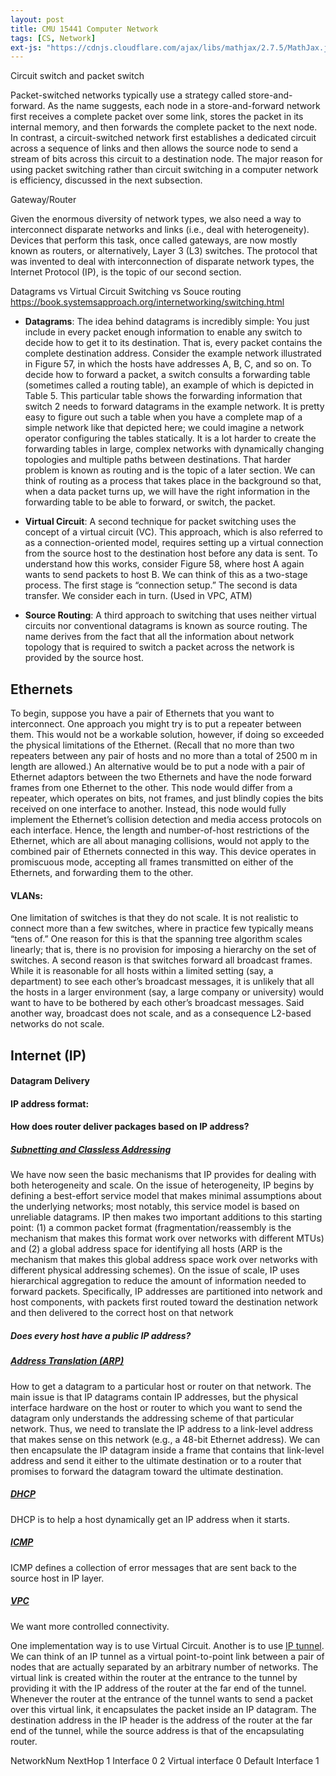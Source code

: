 ```yaml
---
layout: post
title: CMU 15441 Computer Network
tags: [CS, Network]
ext-js: "https://cdnjs.cloudflare.com/ajax/libs/mathjax/2.7.5/MathJax.js?config=TeX-MML-AM_CHTML"
---
```


Circuit switch and packet switch

Packet-switched networks typically use a strategy called store-and-forward. As the name suggests, each node in a store-and-forward network first receives a complete packet over some link, stores the packet in its internal memory, and then forwards the complete packet to the next node. In contrast, a circuit-switched network first establishes a dedicated circuit across a sequence of links and then allows the source node to send a stream of bits across this circuit to a destination node. The major reason for using packet switching rather than circuit switching in a computer network is efficiency, discussed in the next subsection.

Gateway/Router

Given the enormous diversity of network types, we also need a way to interconnect disparate networks and links (i.e., deal with heterogeneity). Devices that perform this task, once called gateways, are now mostly known as routers, or alternatively, Layer 3 (L3) switches. The protocol that was invented to deal with interconnection of disparate network types, the Internet Protocol (IP), is the topic of our second section.


Datagrams vs Virtual Circuit Switching vs Souce routing
https://book.systemsapproach.org/internetworking/switching.html

* **Datagrams**: The idea behind datagrams is incredibly simple: You just include in every packet enough information to enable any switch to decide how to get it to its destination. That is, every packet contains the complete destination address. Consider the example network illustrated in Figure 57, in which the hosts have addresses A, B, C, and so on. To decide how to forward a packet, a switch consults a forwarding table (sometimes called a routing table), an example of which is depicted in Table 5. This particular table shows the forwarding information that switch 2 needs to forward datagrams in the example network. It is pretty easy to figure out such a table when you have a complete map of a simple network like that depicted here; we could imagine a network operator configuring the tables statically. It is a lot harder to create the forwarding tables in large, complex networks with dynamically changing topologies and multiple paths between destinations. That harder problem is known as routing and is the topic of a later section. We can think of routing as a process that takes place in the background so that, when a data packet turns up, we will have the right information in the forwarding table to be able to forward, or switch, the packet.


* **Virtual Circuit**: A second technique for packet switching uses the concept of a virtual circuit (VC). This approach, which is also referred to as a connection-oriented model, requires setting up a virtual connection from the source host to the destination host before any data is sent. To understand how this works, consider Figure 58, where host A again wants to send packets to host B. We can think of this as a two-stage process. The first stage is “connection setup.” The second is data transfer. We consider each in turn. (Used in VPC, ATM)

* **Source Routing**: A third approach to switching that uses neither virtual circuits nor conventional datagrams is known as source routing. The name derives from the fact that all the information about network topology that is required to switch a packet across the network is provided by the source host.


## Ethernets
To begin, suppose you have a pair of Ethernets that you want to interconnect. One approach you might try is to put a repeater between them. This would not be a workable solution, however, if doing so exceeded the physical limitations of the Ethernet. (Recall that no more than two repeaters between any pair of hosts and no more than a total of 2500 m in length are allowed.) An alternative would be to put a node with a pair of Ethernet adaptors between the two Ethernets and have the node forward frames from one Ethernet to the other. This node would differ from a repeater, which operates on bits, not frames, and just blindly copies the bits received on one interface to another. Instead, this node would fully implement the Ethernet’s collision detection and media access protocols on each interface. Hence, the length and number-of-host restrictions of the Ethernet, which are all about managing collisions, would not apply to the combined pair of Ethernets connected in this way. This device operates in promiscuous mode, accepting all frames transmitted on either of the Ethernets, and forwarding them to the other.



#### VLANs:
One limitation of switches is that they do not scale. It is not realistic to connect more than a few switches, where in practice few typically means “tens of.” One reason for this is that the spanning tree algorithm scales linearly; that is, there is no provision for imposing a hierarchy on the set of switches. A second reason is that switches forward all broadcast frames. While it is reasonable for all hosts within a limited setting (say, a department) to see each other’s broadcast messages, it is unlikely that all the hosts in a larger environment (say, a large company or university) would want to have to be bothered by each other’s broadcast messages. Said another way, broadcast does not scale, and as a consequence L2-based networks do not scale.


## Internet (IP)
#### Datagram Delivery

#### IP address format: 

#### How does router deliver packages based on IP address? 

##### [Subnetting and Classless Addressing](https://book.systemsapproach.org/internetworking/basic-ip.html#subnetting-and-classless-addressing)

We have now seen the basic mechanisms that IP provides for dealing with both heterogeneity and scale. On the issue of heterogeneity, IP begins by defining a best-effort service model that makes minimal assumptions about the underlying networks; most notably, this service model is based on unreliable datagrams. IP then makes two important additions to this starting point: (1) a common packet format (fragmentation/reassembly is the mechanism that makes this format work over networks with different MTUs) and (2) a global address space for identifying all hosts (ARP is the mechanism that makes this global address space work over networks with different physical addressing schemes). On the issue of scale, IP uses hierarchical aggregation to reduce the amount of information needed to forward packets. Specifically, IP addresses are partitioned into network and host components, with packets first routed toward the destination network and then delivered to the correct host on that network

##### Does every host have a public IP address? 


##### [Address Translation (ARP)](https://book.systemsapproach.org/internetworking/basic-ip.html#address-translation-arp)
How to get a datagram to a particular host or router on that network. The main issue is that IP datagrams contain IP addresses, but the physical interface hardware on the host or router to which you want to send the datagram only understands the addressing scheme of that particular network. Thus, we need to translate the IP address to a link-level address that makes sense on this network (e.g., a 48-bit Ethernet address). We can then encapsulate the IP datagram inside a frame that contains that link-level address and send it either to the ultimate destination or to a router that promises to forward the datagram toward the ultimate destination.


##### [DHCP](https://book.systemsapproach.org/internetworking/basic-ip.html#host-configuration-dhcp)
DHCP is to help a host dynamically get an IP address when it starts. 

##### [ICMP](https://book.systemsapproach.org/internetworking/basic-ip.html#error-reporting-icmp)
ICMP defines a collection of error messages that are sent back to the source host in IP layer. 

##### [VPC](https://book.systemsapproach.org/internetworking/basic-ip.html#virtual-networks-and-tunnels)
We want more controlled connectivity.

One implementation way is to use Virtual Circuit. Another is to use [IP tunnel](https://book.systemsapproach.org/internetworking/basic-ip.html#virtual-networks-and-tunnels). We can think of an IP tunnel as a virtual point-to-point link between a pair of nodes that are actually separated by an arbitrary number of networks. The virtual link is created within the router at the entrance to the tunnel by providing it with the IP address of the router at the far end of the tunnel. Whenever the router at the entrance of the tunnel wants to send a packet over this virtual link, it encapsulates the packet inside an IP datagram. The destination address in the IP header is the address of the router at the far end of the tunnel, while the source address is that of the encapsulating router.

NetworkNum	NextHop
1	Interface 0
2	Virtual interface 0
Default	Interface 1






